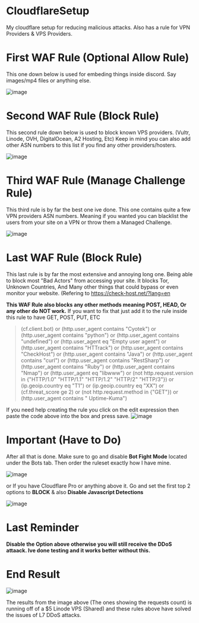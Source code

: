 # CloudflareSetup
My cloudflare setup for reducing malicious attacks. Also has a rule for VPN Providers & VPS Providers.


# First WAF Rule (Optional Allow Rule)
This one down below is used for embeding things inside discord. Say images/mp4 files or anything else.

![image](https://user-images.githubusercontent.com/79751099/176114953-4e54d97d-6548-4e3d-9c6b-337a25130288.png)

# Second WAF Rule (Block Rule)
This second rule down below is used to block known VPS providers. (Vultr, Linode, OVH, DigitalOcean, A2 Hosting, Etc)
Keep in mind you can also add other ASN numbers to this list if you find any other providers/hosters.

![image](https://user-images.githubusercontent.com/79751099/176267902-9f8763e5-ba99-45aa-893d-b10ff9e5118a.png)

# Third WAF Rule (Manage Challenge Rule)
This third rule is by far the best one ive done. This one contains quite a few VPN providers ASN numbers. Meaning if you wanted
you can blacklist the users from your site on a VPN or throw them a Managed Challenge.

![image](https://user-images.githubusercontent.com/79751099/176107831-57be1fbc-becf-4edf-8f96-c8923ef67063.png)

# Last WAF Rule (Block Rule)
This last rule is by far the most extensive and annoying long one. Being able to block most "Bad Actors" from accessing your site.
It blocks Tor, Unknown Countries, And Many other things that could bypass or even monitor your website. (Refering to https://check-host.net/?lang=en

**This WAF Rule also blocks any other methods meaning POST, HEAD, Or any other do NOT work.** If you want to fix that just add it to the rule inside this rule to have GET, POST, PUT, ETC

>(cf.client.bot) or (http.user_agent contains "Cyotek") or (http.user_agent contains "python") or (http.user_agent contains "undefined") or (http.user_agent eq "Empty user agent") or (http.user_agent contains "HTTrack") or (http.user_agent contains "CheckHost") or (http.user_agent contains "Java") or (http.user_agent contains "curl") or (http.user_agent contains "RestSharp") or (http.user_agent contains "Ruby") or (http.user_agent contains "Nmap") or (http.user_agent eq "libwww") or (not http.request.version in {"HTTP/1.0" "HTTP/1.1" "HTTP/1.2" "HTTP/2" "HTTP/3"}) or (ip.geoip.country eq "T1") or (ip.geoip.country eq "XX") or (cf.threat_score ge 2) or (not http.request.method in {"GET"}) or (http.user_agent contains " Uptime-Kuma")

If you need help creating the rule you click on the edit expression then paste the code above into the box and press save.
![image](https://user-images.githubusercontent.com/79751099/176108597-768036cb-574c-4831-a575-2c643c1d25e1.png)

# Important (Have to Do)
After all that is done. Make sure to go and disable **Bot Fight Mode** located under the Bots tab. Then order the ruleset exactly how I have mine.

![image](https://user-images.githubusercontent.com/79751099/176111243-713b6bca-9929-47eb-9832-9fcad40440ce.png)

or If you have Cloudflare Pro or anything above it. Go and set the first top 2 options to **BLOCK** & also **Disable Javascript Detections**

![image](https://user-images.githubusercontent.com/79751099/176262127-5fca43fd-cd83-4857-8f20-7f076e8044c0.png)

# Last Reminder
**Disable the Option above otherwise you will still receive the DDoS attaack. Ive done testing and it works better without this.**


# End Result
![image](https://user-images.githubusercontent.com/79751099/176260531-eddea1ea-dab0-486f-afed-f6e1870ee7c2.png)

The results from the image above (The ones showing the requests count) is running off of a $5 Linode VPS (Shared) and these rules above have solved the issues of L7 DDoS attacks. 
